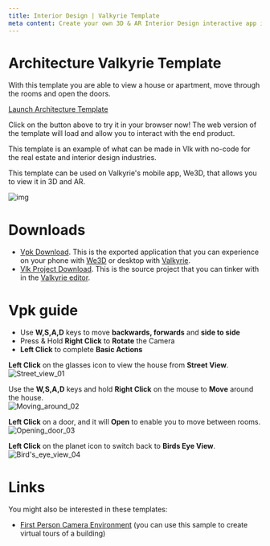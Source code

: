 ```yaml
---
title: Interior Design | Valkyrie Template
meta content: Create your own 3D & AR Interior Design interactive app in hours using our ready-made template
---
```


# Architecture Valkyrie Template

With this template you are able to view a house or apartment, move through the rooms and open the doors.  

<a class="btn btn-primary umami--click--bt_launch_architecture_template" href="/vlk/samples/architecture/Architecture-Template-V2.vpk">Launch Architecture Template</a>

Click on the button above to try it in your browser now! The web version of the template will load and allow you to interact with the end product.  

This template is an example of what can be made in Vlk with no-code for the real estate and interior design industries.  

This template can be used on Valkyrie's mobile app, We3D, that allows you to view it in 3D and AR.

![img](https://cdn2.talansoft.com/ftp/img/tutorial_basic_image/screenshot2021-07-19at9.52.30am.png)

# Downloads

- [Vpk Download](https://cdn2.talansoft.com/ftp/samples/Architecture-Template-V2.vpk). This is the exported application that you can experience on your phone with [We3D](/vlk/downloads#we3d) or desktop with [Valkyrie](/vlk/downloads#vlk).
- [Vlk Project Download](https://cdn2.talansoft.com/ftp/samples/Architecture-Template-V2.zip). This is the source project that you can tinker with in the [Valkyrie editor](/vlk/downloads#vlk).

# Vpk guide
- Use **W,S,A,D** keys to move **backwards, forwards** and **side to side**
- Press & Hold **Right Click** to **Rotate** the Camera
- **Left Click** to complete **Basic Actions**

**Left Click** on the glasses icon to view the house from **Street View**.  
![Street_view_01](https://cdn2.talansoft.com/ftp/vids/animatedgif-original.gif)  

Use the **W,S,A,D** keys and hold **Right Click** on the mouse to **Move** around the house.  
![Moving_around_02](https://cdn2.talansoft.com/ftp/vids/animatedgif-original(1).gif)  

**Left Click** on a door, and it will **Open** to enable you to move between rooms.  
![Opening_door_03](https://cdn2.talansoft.com/ftp/vids/animatedgif-original(2)copy.gif)  

**Left Click** on the planet icon to switch back to **Birds Eye View**.  
![Bird's_eye_view_04](https://cdn2.talansoft.com/ftp/vids/animatedgif-original(3).gif)  

# Links

You might also be interested in these templates:
- [First Person Camera Environment](./First-Person-Camera-Environment) (you can use this sample to create virtual tours of a building)
